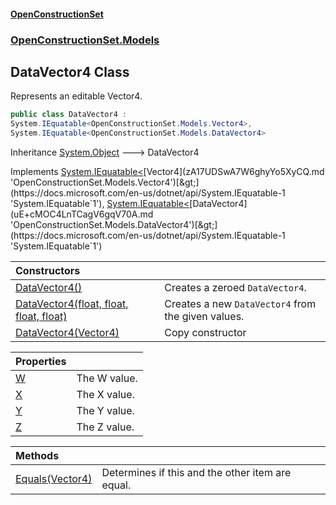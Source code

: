 #### [OpenConstructionSet](index.md 'index')
### [OpenConstructionSet.Models](index.md#OpenConstructionSet_Models 'OpenConstructionSet.Models')
## DataVector4 Class
Represents an editable Vector4.  
```csharp
public class DataVector4 :
System.IEquatable<OpenConstructionSet.Models.Vector4>,
System.IEquatable<OpenConstructionSet.Models.DataVector4>
```

Inheritance [System.Object](https://docs.microsoft.com/en-us/dotnet/api/System.Object 'System.Object') &#129106; DataVector4  

Implements [System.IEquatable&lt;](https://docs.microsoft.com/en-us/dotnet/api/System.IEquatable-1 'System.IEquatable`1')[Vector4](zA17UDSwA7W6ghyYo5XyCQ.md 'OpenConstructionSet.Models.Vector4')[&gt;](https://docs.microsoft.com/en-us/dotnet/api/System.IEquatable-1 'System.IEquatable`1'), [System.IEquatable&lt;](https://docs.microsoft.com/en-us/dotnet/api/System.IEquatable-1 'System.IEquatable`1')[DataVector4](uE+cMOC4LnTCagV6gqV70A.md 'OpenConstructionSet.Models.DataVector4')[&gt;](https://docs.microsoft.com/en-us/dotnet/api/System.IEquatable-1 'System.IEquatable`1')  

| Constructors | |
| :--- | :--- |
| [DataVector4()](20+Zzkita+Rse+tAE5p62g.md 'OpenConstructionSet.Models.DataVector4.DataVector4()') | Creates a zeroed `DataVector4`.<br/> |
| [DataVector4(float, float, float, float)](UkJuxrN09H76cFMWTIIGGQ.md 'OpenConstructionSet.Models.DataVector4.DataVector4(float, float, float, float)') | Creates a new `DataVector4` from the given values.<br/> |
| [DataVector4(Vector4)](NQTMvIBgDUAKo9LoJh4u6A.md 'OpenConstructionSet.Models.DataVector4.DataVector4(OpenConstructionSet.Models.Vector4)') | Copy constructor<br/> |

| Properties | |
| :--- | :--- |
| [W](QsKsg0bnVE2XHiQ_Awsaug.md 'OpenConstructionSet.Models.DataVector4.W') | The W value.<br/> |
| [X](PdxiSi_Vvt+KNvJSP5e6Dw.md 'OpenConstructionSet.Models.DataVector4.X') | The X value.<br/> |
| [Y](yfb+e8nlu7s2VXpecdjMMg.md 'OpenConstructionSet.Models.DataVector4.Y') | The Y value.<br/> |
| [Z](6YnJxzsDQ7ZeX2yGNw40rQ.md 'OpenConstructionSet.Models.DataVector4.Z') | The Z value.<br/> |

| Methods | |
| :--- | :--- |
| [Equals(Vector4)](mxt2YV8zJNdayStp0dIK7A.md 'OpenConstructionSet.Models.DataVector4.Equals(OpenConstructionSet.Models.Vector4)') | Determines if this and the other item are equal.<br/> |
